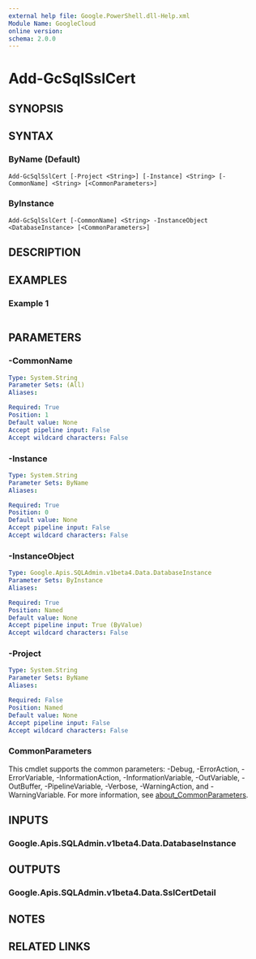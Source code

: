 ```yaml
---
external help file: Google.PowerShell.dll-Help.xml
Module Name: GoogleCloud
online version:
schema: 2.0.0
---
```


# Add-GcSqlSslCert

## SYNOPSIS


## SYNTAX

### ByName (Default)
```
Add-GcSqlSslCert [-Project <String>] [-Instance] <String> [-CommonName] <String> [<CommonParameters>]
```

### ByInstance
```
Add-GcSqlSslCert [-CommonName] <String> -InstanceObject <DatabaseInstance> [<CommonParameters>]
```

## DESCRIPTION


## EXAMPLES

### Example 1
```powershell

```



## PARAMETERS

### -CommonName


```yaml
Type: System.String
Parameter Sets: (All)
Aliases:

Required: True
Position: 1
Default value: None
Accept pipeline input: False
Accept wildcard characters: False
```

### -Instance


```yaml
Type: System.String
Parameter Sets: ByName
Aliases:

Required: True
Position: 0
Default value: None
Accept pipeline input: False
Accept wildcard characters: False
```

### -InstanceObject


```yaml
Type: Google.Apis.SQLAdmin.v1beta4.Data.DatabaseInstance
Parameter Sets: ByInstance
Aliases:

Required: True
Position: Named
Default value: None
Accept pipeline input: True (ByValue)
Accept wildcard characters: False
```

### -Project


```yaml
Type: System.String
Parameter Sets: ByName
Aliases:

Required: False
Position: Named
Default value: None
Accept pipeline input: False
Accept wildcard characters: False
```

### CommonParameters
This cmdlet supports the common parameters: -Debug, -ErrorAction, -ErrorVariable, -InformationAction, -InformationVariable, -OutVariable, -OutBuffer, -PipelineVariable, -Verbose, -WarningAction, and -WarningVariable. For more information, see [about_CommonParameters](http://go.microsoft.com/fwlink/?LinkID=113216).

## INPUTS

### Google.Apis.SQLAdmin.v1beta4.Data.DatabaseInstance

## OUTPUTS

### Google.Apis.SQLAdmin.v1beta4.Data.SslCertDetail

## NOTES

## RELATED LINKS
